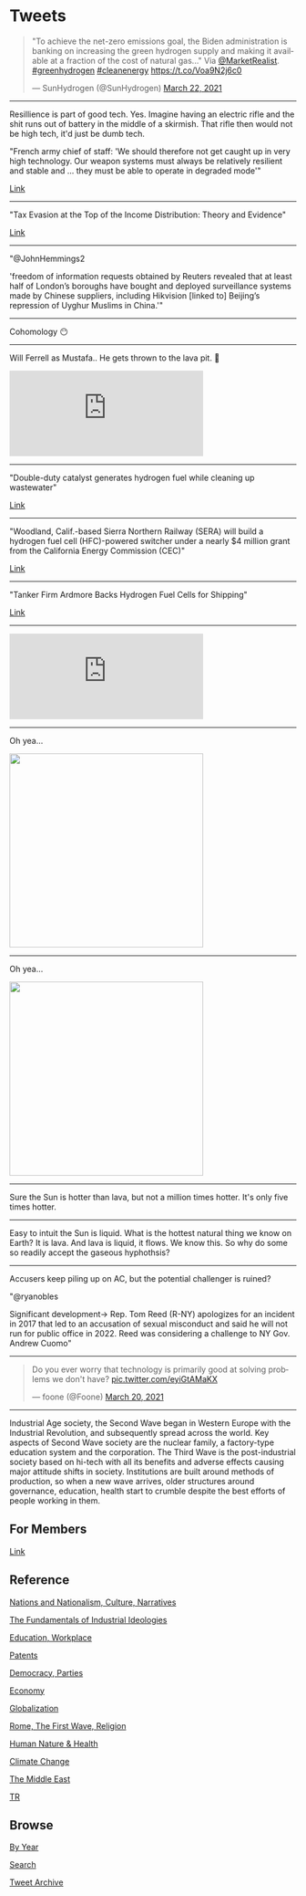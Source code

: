 # Tweets

<blockquote class="twitter-tweet"><p lang="en" dir="ltr">&quot;To achieve the net-zero emissions goal, the Biden administration is banking on increasing the green hydrogen supply and making it available at a fraction of the cost of natural gas...&quot; Via <a href="https://twitter.com/MarketRealist?ref_src=twsrc%5Etfw">@MarketRealist</a>. <a href="https://twitter.com/hashtag/greenhydrogen?src=hash&amp;ref_src=twsrc%5Etfw">#greenhydrogen</a> <a href="https://twitter.com/hashtag/cleanenergy?src=hash&amp;ref_src=twsrc%5Etfw">#cleanenergy</a> <a href="https://t.co/Voa9N2j6c0">https://t.co/Voa9N2j6c0</a></p>&mdash; SunHydrogen (@SunHydrogen) <a href="https://twitter.com/SunHydrogen/status/1374015614508003338?ref_src=twsrc%5Etfw">March 22, 2021</a></blockquote> <script async src="https://platform.twitter.com/widgets.js" charset="utf-8"></script>

---

Resillience is part of good tech. Yes. Imagine having an electric
rifle and the shit runs out of battery in the middle of a skirmish.
That rifle then would not be high tech, it'd just be dumb tech.

"French army chief of staff: 'We should therefore not get caught up in
very high technology. Our weapon systems must always be relatively
resilient and stable and ... they must be able to operate in degraded
mode'"

[Link](https://mobile.twitter.com/shashj/status/1373959139840425984)

---

"Tax Evasion at the Top of the Income Distribution: Theory and Evidence"

[Link](https://www.nber.org/papers/w28542)

---

"@JohnHemmings2

'freedom of information requests obtained by Reuters revealed that at
least half of London’s boroughs have bought and deployed surveillance
systems made by Chinese suppliers, including Hikvision [linked to]
Beijing’s repression of Uyghur Muslims in China.'"

---

Cohomology 😶

---

Will Ferrell as Mustafa.. He gets thrown to the lava pit. 🤣 

<iframe width="340" src="https://www.youtube.com/embed/htRHj3tyYyo?start=26&end=45" frameborder="0" allow="accelerometer; autoplay; clipboard-write; encrypted-media; gyroscope; picture-in-picture" allowfullscreen></iframe>

---

"Double-duty catalyst generates hydrogen fuel while cleaning up wastewater"

[Link](https://www.eurekalert.org/pub_releases/2021-03/acs-dcg031721.php)

---

"Woodland, Calif.-based Sierra Northern Railway (SERA) will build a
hydrogen fuel cell (HFC)-powered switcher under a nearly $4 million
grant from the California Energy Commission (CEC)"

[Link](https://www.railwayage.com/mechanical/locomotives/sera-to-build-hydrogen-powered-switcher/)

---
	
"Tanker Firm Ardmore Backs Hydrogen Fuel Cells for Shipping"

[Link](https://shipandbunker.com/news/world/207484-tanker-firm-ardmore-backs-hydrogen-fuel-cells-for-shipping)

---

<iframe width="340" src="https://www.youtube.com/embed/yVo1S52xdpI" frameborder="0" allow="accelerometer; autoplay; clipboard-write; encrypted-media; gyroscope; picture-in-picture" allowfullscreen></iframe>

---

Oh yea...

<img width="340" src="https://giffiles.alphacoders.com/115/115828.gif"/>

---

Oh yea...

<img width="340" src="https://64.media.tumblr.com/tumblr_lzvh0vPqs81qlx107o1_500.gif"/>

---

Sure the Sun is hotter than lava, but not a million times hotter. It's
only five times hotter.

---

Easy to intuit the Sun is liquid. What is the hottest natural thing we
know on Earth? It is lava. And lava is liquid, it flows. We know
this. So why do some so readily accept the gaseous hyphothsis?

---

Accusers keep piling up on AC, but the potential challenger is ruined?

"@ryanobles

Significant development-> Rep. Tom Reed (R-NY) apologizes for an
incident in 2017 that led to an accusation of sexual misconduct and
said he will not run for public office in 2022. Reed was considering a
challenge to NY Gov. Andrew Cuomo"

---

<blockquote class="twitter-tweet"><p lang="en" dir="ltr">Do you ever worry that technology is primarily good at solving problems we don&#39;t have? <a href="https://t.co/eyiGtAMaKX">pic.twitter.com/eyiGtAMaKX</a></p>&mdash; foone (@Foone) <a href="https://twitter.com/Foone/status/1373169368092139522?ref_src=twsrc%5Etfw">March 20, 2021</a></blockquote> <script async src="https://platform.twitter.com/widgets.js" charset="utf-8"></script>

---

Industrial Age society, the Second Wave began in Western Europe with
the Industrial Revolution, and subsequently spread across the
world. Key aspects of Second Wave society are the nuclear family, a
factory-type education system and the corporation. The Third Wave is
the post-industrial society based on hi-tech with all its benefits and
adverse effects causing major attitude shifts in society. Institutions
are built around methods of production, so when a new wave arrives,
older structures around governance, education, health start to crumble
despite the best efforts of people working in them.

## For Members

[Link](https://thirdwave-members.herokuapp.com)

## Reference

[Nations and Nationalism, Culture, Narratives](/2013/02/nations-and-nationalism.md)

[The Fundamentals of Industrial Ideologies](/2011/04/fundamentals-of-industrial-ideologies.md)

[Education, Workplace](2017/09/education-workplace.md)

[Patents](/2018/09/patents.md)

[Democracy, Parties](/2016/11/democracy.md)

[Economy](/2018/05/economy.md)

[Globalization](/2018/09/globalization.md)

[Rome, The First Wave, Religion](/2017/12/rome.md)

[Human Nature & Health](/2020/07/human-nature.md)

[Climate Change](/2018/12/climate.md)

[The Middle East](/2019/07/middleeast.md)

[TR](../tr)

## Browse

[By Year](years.md)

[Search](search.html)

[Tweet Archive](/tweets/README.md)


